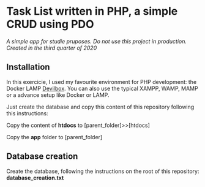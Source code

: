 # Task List written in PHP, a simple CRUD using PDO
*A simple app for studie pruposes. Do not use this project in production. Created in the third quarter of 2020*


## Installation
In this exercicie, I used my favourite environment for PHP development: the Docker LAMP [Devilbox](https://devilbox.readthedocs.io/). 
You can also use the typical XAMPP, WAMP, MAMP or a advance setup like Docker or LAMP.

Just create the database and copy this content of this repository following this instructions:

Copy the content of **htdocs** to [parent_folder]>>[htdocs]

Copy the **app** folder to [parent_folder]


## Database creation
Create the database, following the instructions on the root of this repository: **database_creation.txt**
